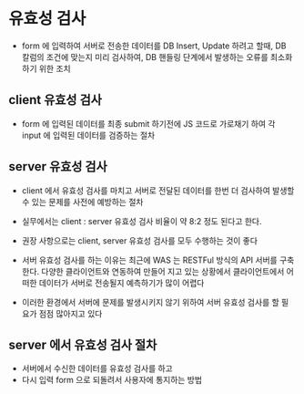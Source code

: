 # 유효성 검사

- form 에 입력하여 서버로 전송한 데이터를 DB Insert, Update 하려고 할때, DB 칼럼의 조건에 맞는지 미리 검사하여, DB 핸들링 단계에서 발생하는 오류를 최소화 하기 위한 조치

## client 유효성 검사

- form 에 입력된 데이터를 최종 submit 하기전에 JS 코드로 가로채기 하여 각 input 에 입력된 데이터를 검증하는 절차

## server 유효성 검사

- client 에서 유효성 검사를 마치고 서버로 전달된 데이터를 한번 더 검사하여 발생할 수 있는 문제를 사전에 예방하는 절차

- 실무에서는 client : server 유효성 검사 비율이 약 8:2 정도 된다고 한다.
- 권장 사항으로는 client, server 유효성 검사를 모두 수행하는 것이 좋다

- 서버 유효성 검사를 하는 이유는 최근에 WAS 는 RESTFul 방식의 API 서버를 구축한다. 다양한 클라이언트와 연동하여 만들어 지고 있는 상황에서 클라이언트에서 어떠한 데이터가 서버로 전송될지 예측하기가 많이 어렵다
- 이러한 환경에서 서버에 문제를 발생시키지 않기 위하여 서버 유효성 검사를 할 필요가 점점 많아지고 있다

## server 에서 유효성 검사 절차

- 서버에서 수신한 데이터를 유효성 검사를 하고
- 다시 입력 form 으로 되돌려서 사용자에 통지하는 방법
